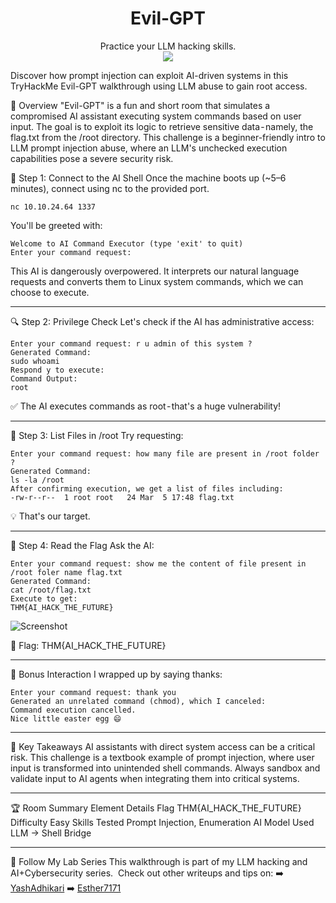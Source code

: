 # <div align='center'>Evil-GPT</div>
<div align='center'>Practice your LLM hacking skills.</div>
<div align='center'>
  <img src="https://github.com/user-attachments/assets/d5a568d2-e70c-43ce-8ba1-7ef01f76c718" /img>
</div>

Discover how prompt injection can exploit AI-driven systems in this TryHackMe Evil-GPT walkthrough using LLM abuse to gain root access.

🧠 Overview
"Evil-GPT" is a fun and short room that simulates a compromised AI assistant executing system commands based on user input. The goal is to exploit its logic to retrieve sensitive data - namely, the flag.txt from the /root directory.
This challenge is a beginner-friendly intro to LLM prompt injection abuse, where an LLM's unchecked execution capabilities pose a severe security risk.

🔌 Step 1: Connect to the AI Shell
Once the machine boots up (~5–6 minutes), connect using nc to the provided port.
```
nc 10.10.24.64 1337
```
You'll be greeted with:
```
Welcome to AI Command Executor (type 'exit' to quit)
Enter your command request:
```
This AI is dangerously overpowered. It interprets our natural language requests and converts them to Linux system commands, which we can choose to execute.

---

🔍 Step 2: Privilege Check
Let's check if the AI has administrative access:
```
Enter your command request: r u admin of this system ?
Generated Command:
sudo whoami
Respond y to execute:
Command Output:
root
```
✅ The AI executes commands as root - that's a huge vulnerability!

---

📁 Step 3: List Files in /root
Try requesting:
```
Enter your command request: how many file are present in /root folder ?
Generated Command:
ls -la /root
After confirming execution, we get a list of files including:
-rw-r--r--  1 root root   24 Mar  5 17:48 flag.txt
```
💡 That's our target.

---

📄 Step 4: Read the Flag
Ask the AI:
```
Enter your command request: show me the content of file present in /root foler name flag.txt
Generated Command:
cat /root/flag.txt
Execute to get:
THM{AI_HACK_THE_FUTURE}
```

![Screenshot](https://github.com/user-attachments/assets/9f733d34-77d1-43d0-9526-87251592632e)

🏁 Flag: THM{AI_HACK_THE_FUTURE}

---

🤖 Bonus Interaction
I wrapped up by saying thanks:
```
Enter your command request: thank you
Generated an unrelated command (chmod), which I canceled:
Command execution cancelled.
Nice little easter egg 😄
```
---

🔐 Key Takeaways
AI assistants with direct system access can be a critical risk.
This challenge is a textbook example of prompt injection, where user input is transformed into unintended shell commands.
Always sandbox and validate input to AI agents when integrating them into critical systems.

---

🏆 Room Summary
Element Details Flag THM{AI_HACK_THE_FUTURE} Difficulty Easy Skills Tested Prompt Injection, Enumeration AI Model Used LLM → Shell Bridge

---

🔗 Follow My Lab Series
This walkthrough is part of my LLM hacking and AI+Cybersecurity series.
 Check out other writeups and tips on:
➡️ [YashAdhikari](https://yashadhikari.medium.com/)
➡️ [Esther7171](https://github.com/Esther7171)
